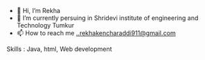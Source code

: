 - 👋 Hi, I’m Rekha 
- 🌱 I’m currently persuing in Shridevi institute of engineering and Technology Tumkur
- 📫 How to reach me ..rekhakencharaddi911@gmail.com

Skills : Java, html, Web development 
